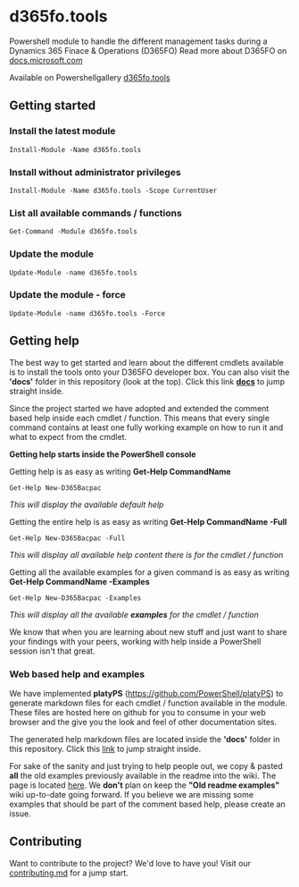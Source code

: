 ﻿# **d365fo.tools**
Powershell module to handle the different management tasks during a Dynamics 365 Finace & Operations (D365FO)
Read more about D365FO on [docs.microsoft.com](https://docs.microsoft.com/en-us/dynamics365/unified-operations/fin-and-ops/index)

Available on Powershellgallery
[d365fo.tools](https://www.powershellgallery.com/packages/d365fo.tools)

## **Getting started**
### **Install the latest module**
```
Install-Module -Name d365fo.tools
```

### **Install without administrator privileges**
```
Install-Module -Name d365fo.tools -Scope CurrentUser
```
### **List all available commands / functions**

```
Get-Command -Module d365fo.tools
```

### **Update the module**

```
Update-Module -name d365fo.tools
```

### **Update the module - force**

```
Update-Module -name d365fo.tools -Force
```
## **Getting help**

The best way to get started and learn about the different cmdlets available is to install the tools onto your D365FO developer box.
You can also visit the **'docs'** folder in this repository (look at the top). Click this link [**docs**](https://github.com/d365collaborative/d365fo.tools/tree/master/docs) to jump straight inside.

Since the project started we have adopted and extended the comment based help inside each cmdlet / function. This means that every single command contains at least one fully working example on how to run it and what to expect from the cmdlet.

**Getting help starts inside the PowerShell console**

Getting help is as easy as writing **Get-Help CommandName**

```
Get-Help New-D365Bacpac
```

*This will display the available default help*

Getting the entire help is as easy as writing **Get-Help CommandName -Full**

```
Get-Help New-D365Bacpac -Full
```

*This will display all available help content there is for the cmdlet / function*

Getting all the available examples for a given command is as easy as writing **Get-Help CommandName -Examples**

```
Get-Help New-D365Bacpac -Examples
```

*This will display all the available **examples** for the cmdlet / function*

We know that when you are learning about new stuff and just want to share your findings with your peers, working with help inside a PowerShell session isn't that great.

### Web based help and examples
We have implemented **platyPS** (https://github.com/PowerShell/platyPS) to generate markdown files for each cmdlet / function available in the module. These files are hosted here on github for you to consume in your web browser and the give you the look and feel of other documentation sites.

The generated help markdown files are located inside the **'docs'** folder in this repository. Click this [link](https://github.com/d365collaborative/d365fo.tools/tree/master/docs) to jump straight inside.

For sake of the sanity and just trying to help people out, we copy & pasted **all** the old examples previously available in the readme into the wiki. The page is located [here](https://github.com/d365collaborative/d365fo.tools/wiki/Old-readme-examples). We **don't** plan on keep the **"Old readme examples"** wiki up-to-date going forward. If you believe we are missing some examples that should be part of the comment based help, please create an issue.

## Contributing

Want to contribute to the project? We'd love to have you! Visit our [contributing.md](https://github.com/d365collaborative/d365fo.tools/blob/master/contributing.md) for a jump start.